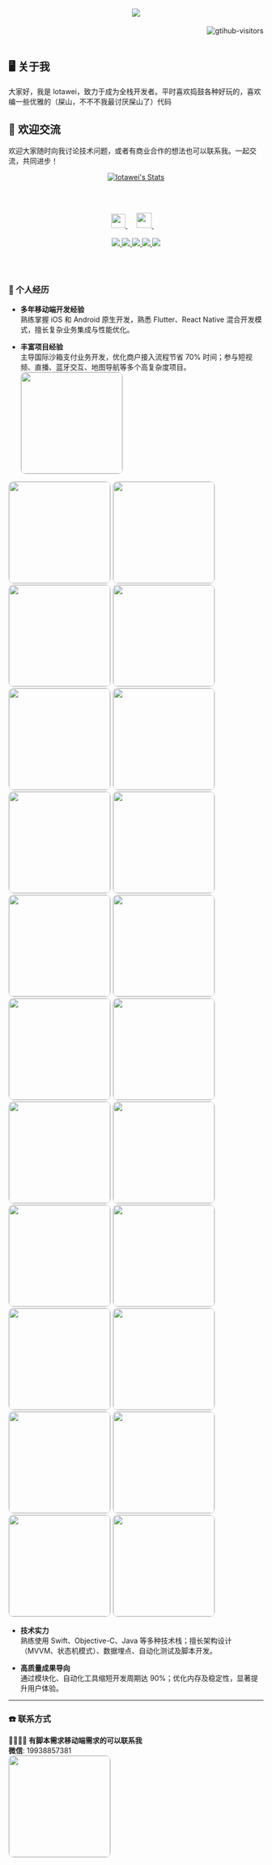  <h1 align="center"> <a href="https://sunguoqi.com/"> <img
                src="https://readme-typing-svg.herokuapp.com/?lines=console.log(%22龙少%2C%20你好!%22);lotawei祝您今天愉快!&center=true&size=27">
        </a> </h1>
    <a href="https://github.com/lotawei">
        <img align="right"
            src="https://komarev.com/ghpvc/?username=lotawei&label=Visitors&color=red&style=flat&logo=github"
            alt="gtihub-visitors" />
    </a>
    </details>
    
<br><br/> 
## 🖥️ 关于我
大家好，我是 lotawei，致力于成为全栈开发者。平时喜欢捣鼓各种好玩的，喜欢编一些优雅的（屎山，不不不我最讨厌屎山了）代码
## 🤝 欢迎交流
欢迎大家随时向我讨论技术问题，或者有商业合作的想法也可以联系我。一起交流，共同进步！
    <p align="center">
        <a href="https://github.com/lotawei" class="rich-diff-level-one">
            <img src="https://github-readme-stats.vercel.app/api?username=lotawei&title_color=333&text_color=777&show_icons=false&theme=transparent"
                alt="lotawei's Stats"></img>
        </a>
    </p>
    <br></br>
    <p align="center">
        <a href="https://i.ibb.co/Prx2vwm/pic.jpg" target="_blank" alt="WeChat" title="WeChat">
            <img src="https://img.icons8.com/ios-filled/50/000000/weixing.png" width="28px" />
        </a>
        &emsp;
        <a href="https://www.jianshu.com/u/d20c314d353d" target="_blank" alt="jianshu" title="jianshu">
            <img src="https://img.icons8.com/material/48/000000/jianshu.png" width="30px" />
        </a>
        &emsp;
        <br><br>
        <a href="https://github.com/lotawei">
            <img src="https://badges.strrl.dev/visits/lotawei/lotawei?style=flat-square&color=black&logo=github">
        </a>
        <a href="https://github.com/lotawei">
            <img src="https://badges.strrl.dev/years/lotawei?style=flat-square&color=black&logo=github">
        </a>
        <a href="https://github.com/lotawei?tab=repositories">
            <img src="https://badges.strrl.dev/repos/lotawei?style=flat-square&color=black&logo=github">
        </a>
        <a href="https://gist.github.com/lotawei">
            <img src="https://badges.strrl.dev/gists/lotawei?style=flat-square&color=black&logo=github">
        </a>
        <a href="https://github.com/lotawei">
            <img src="https://badges.strrl.dev/commits/monthly/lotawei?style=flat-square&color=black&logo=github">
        </a>
    </p>
    <br></br>
### 🐶 个人经历
- **多年移动端开发经验**  
  熟练掌握 iOS 和 Android 原生开发，熟悉 Flutter、React Native 混合开发模式，擅长复杂业务集成与性能优化。

- **丰富项目经验**  
  主导国际沙箱支付业务开发，优化商户接入流程节省 70% 时间；参与短视频、直播、蓝牙交互、地图导航等多个高复杂度项目。
   <img style="width: 200px; height: auto; border: 1px solid #ccc; border-radius: 10px;" src="https://i.ibb.co/SQHNMXh/941724378190-pic.jpg"/>

<img style="width: 200px; height: auto; border: 1px solid #ccc; border-radius: 10px;" src="https://i.ibb.co/m9qx6gY/961724378193-pic.jpg"/>

<img style="width: 200px; height: auto; border: 1px solid #ccc; border-radius: 10px;" src="https://i.ibb.co/Bt2tzzy/1021724378202-pic.jpg"/>

<img style="width: 200px; height: auto; border: 1px solid #ccc; border-radius: 10px;" src="https://i.ibb.co/cQHLbJm/1101724378215-pic.jpg"/>

<img style="width: 200px; height: auto; border: 1px solid #ccc; border-radius: 10px;" src="https://i.ibb.co/g3zDfBZ/1161724378223-pic.jpg"/>

<img style="width: 200px; height: auto; border: 1px solid #ccc; border-radius: 10px;" src="https://i.ibb.co/cb3GcfV/1191724378228-pic.jpg"/>

<img style="width: 200px; height: auto; border: 1px solid #ccc; border-radius: 10px;" src="https://i.ibb.co/jHm3pzD/1261724378241-pic.jpg"/>

<img style="width: 200px; height: auto; border: 1px solid #ccc; border-radius: 10px;" src="https://i.ibb.co/BNByLF2/1321724378251-pic.jpg"/>

<img style="width: 200px; height: auto; border: 1px solid #ccc; border-radius: 10px;" src="https://i.ibb.co/r3kvsSh/1371724378259-pic.jpg"/>

<img style="width: 200px; height: auto; border: 1px solid #ccc; border-radius: 10px;" src="https://i.ibb.co/xHwnQwY/1381724378260-pic.jpg"/>

<img style="width: 200px; height: auto; border: 1px solid #ccc; border-radius: 10px;" src="https://i.ibb.co/VDsX3VJ/1401724378262-pic.jpg"/>

<img style="width: 200px; height: auto; border: 1px solid #ccc; border-radius: 10px;" src="https://i.ibb.co/TrPcpnV/931724378189-pic.jpg"/>

<img style="width: 200px; height: auto; border: 1px solid #ccc; border-radius: 10px;" src="https://i.ibb.co/SyVXt81/1011724378201-pic.jpg"/>

<img style="width: 200px; height: auto; border: 1px solid #ccc; border-radius: 10px;" src="https://i.ibb.co/TrPcpnV/931724378189-pic.jpg"/>

<img style="width: 200px; height: auto; border: 1px solid #ccc; border-radius: 10px;" src="https://i.ibb.co/nBR5z2V/1041724378205-pic.jpg"/>

<img style="width: 200px; height: auto; border: 1px solid #ccc; border-radius: 10px;" src="https://i.ibb.co/nBR5z2V/1041724378205-pic.jpg"/>

<img style="width: 200px; height: auto; border: 1px solid #ccc; border-radius: 10px;" src="https://i.ibb.co/jRc5Ldt/1061724378208-pic.jpg"/>

<img style="width: 200px; height: auto; border: 1px solid #ccc; border-radius: 10px;" src="https://i.ibb.co/GsVJXN2/1111724378216-pic.jpg"/>

<img style="width: 200px; height: auto; border: 1px solid #ccc; border-radius: 10px;" src="https://i.ibb.co/7nb6yW7/1151724378222-pic.jpg"/>

<img style="width: 200px; height: auto; border: 1px solid #ccc; border-radius: 10px;" src="https://i.ibb.co/jbhwXz7/1201724378230-pic.jpg"/>

<img style="width: 200px; height: auto; border: 1px solid #ccc; border-radius: 10px;" src="https://i.ibb.co/1nJgFr0/1231724378236-pic.jpg"/>

<img style="width: 200px; height: auto; border: 1px solid #ccc; border-radius: 10px;" src="https://i.ibb.co/t3RF9GJ/1241724378238-pic.jpg"/>

<img style="width: 200px; height: auto; border: 1px solid #ccc; border-radius: 10px;" src="https://i.ibb.co/6mHQ2gN/1251724378239-pic.jpg"/>

- **技术实力**  
  熟练使用 Swift、Objective-C、Java 等多种技术栈；擅长架构设计（MVVM、状态机模式）、数据埋点、自动化测试及脚本开发。

- **高质量成果导向**  
  通过模块化、自动化工具缩短开发周期达 90%；优化内存及稳定性，显著提升用户体验。

---

### ☎️ 联系方式  
**👏🏻👏🏻 有脚本需求移动端需求的可以联系我**  
**微信**: 19938857381  
   <img style="width: 200px; height: auto; border: 1px solid #ccc; border-radius: 10px;"  src="https://i.ibb.co/JBR9gWR/2024-12-27-17-44-13.png"/>
   
